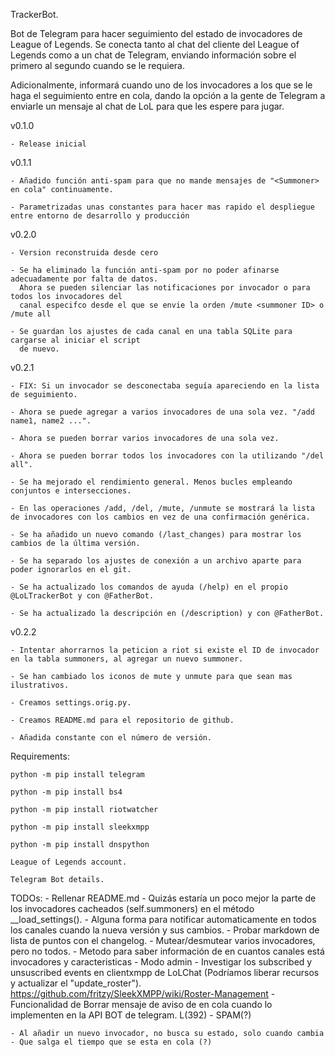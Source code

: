 TrackerBot.

Bot de Telegram para hacer seguimiento del estado de invocadores de League of Legends.
Se conecta tanto al chat del cliente del League of Legends como a un chat de Telegram, enviando
información sobre el primero al segundo cuando se le requiera.

Adicionalmente, informará cuando uno de los invocadores a los que se le haga el seguimiento entre
en cola, dando la opción a la gente de Telegram a enviarle un mensaje al chat de LoL para que
les espere para jugar.

v0.1.0

	- Release inicial
	
v0.1.1

	- Añadido función anti-spam para que no mande mensajes de "<Summoner> en cola" continuamente.
	
	- Parametrizadas unas constantes para hacer mas rapido el despliegue entre entorno de desarrollo y producción
	  
v0.2.0

	- Version reconstruida desde cero
	
	- Se ha eliminado la función anti-spam por no poder afinarse adecuadamente por falta de datos.
	  Ahora se pueden silenciar las notificaciones por invocador o para todos los invocadores del
	  canal especifco desde el que se envie la orden /mute <summoner ID> o /mute all
	  
	- Se guardan los ajustes de cada canal en una tabla SQLite para cargarse al iniciar el script
	  de nuevo.
	  
v0.2.1

	- FIX: Si un invocador se desconectaba seguía apareciendo en la lista de seguimiento.
	
	- Ahora se puede agregar a varios invocadores de una sola vez. "/add name1, name2 ...".
	
	- Ahora se pueden borrar varios invocadores de una sola vez.
	
	- Ahora se pueden borrar todos los invocadores con la utilizando "/del all".
	
	- Se ha mejorado el rendimiento general. Menos bucles empleando conjuntos e intersecciones.
	
	- En las operaciones /add, /del, /mute, /unmute se mostrará la lista de invocadores con los cambios en vez de una confirmación genérica.
	
	- Se ha añadido un nuevo comando (/last_changes) para mostrar los cambios de la última versión.
	
	- Se ha separado los ajustes de conexión a un archivo aparte para poder ignorarlos en el git.
	
	- Se ha actualizado los comandos de ayuda (/help) en el propio @LoLTrackerBot y con @FatherBot.
	
	- Se ha actualizado la descripción en (/description) y con @FatherBot.
	
v0.2.2

	- Intentar ahorrarnos la peticion a riot si existe el ID de invocador en la tabla summoners, al agregar un nuevo summoner.
	
	- Se han cambiado los iconos de mute y unmute para que sean mas ilustrativos.
	
	- Creamos settings.orig.py.
	
	- Creamos README.md para el repositorio de github.
	
	- Añadida constante con el número de versión.

Requirements:

	python -m pip install telegram
	
	python -m pip install bs4
	
	python -m pip install riotwatcher
	
	python -m pip install sleekxmpp
	
	python -m pip install dnspython

    League of Legends account.
	
    Telegram Bot details.
    
TODOs:
    - Rellenar README.md
    - Quizás estaría un poco mejor la parte de los invocadores cacheados (self.summoners) en el método __load_settings().
    - Alguna forma para notificar automaticamente en todos los canales cuando la nueva versión y sus cambios.
    - Probar markdown de lista de puntos con el changelog.
    - Mutear/desmutear varios invocadores, pero no todos.
    - Metodo para saber información de en cuantos canales está invocadores y caracteristicas
    - Modo admin
    - Investigar los subscribed y unsuscribed events en clientxmpp de LoLChat (Podríamos liberar recursos y actualizar el "update_roster"). https://github.com/fritzy/SleekXMPP/wiki/Roster-Management
    - Funcionalidad de Borrar mensaje de aviso de en cola cuando lo implementen en la API BOT de telegram. L(392)
    - SPAM(?)
    
    - Al añadir un nuevo invocador, no busca su estado, solo cuando cambia
    - Que salga el tiempo que se esta en cola (?)
